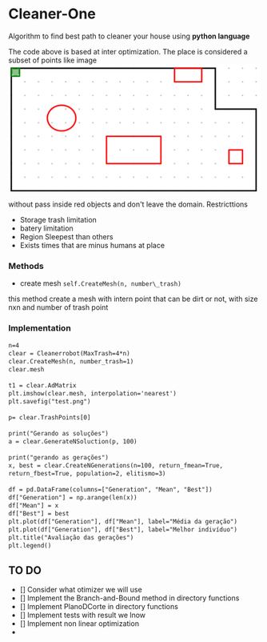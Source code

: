 # Cleaner-One
Algorithm to find best path to cleaner your house using **python language**

The code above is based at inter optimization.
The place is considered a subset of points like image 
![Region](image/region.png)

without pass inside red objects and don't leave the domain.
Restricttions

- Storage trash limitation
- batery limitation
- Region Sleepest than others
- Exists times that are minus humans at place

### Methods

- create mesh
```self.CreateMesh(n, number\_trash)```

this method create a mesh with intern point that can be dirt or not, with size nxn
and number of trash point 


### Implementation
```
n=4
clear = Cleanerrobot(MaxTrash=4*n)
clear.CreateMesh(n, number_trash=1)
clear.mesh

t1 = clear.AdMatrix
plt.imshow(clear.mesh, interpolation='nearest')
plt.savefig("test.png")

p= clear.TrashPoints[0]

print("Gerando as soluções")
a = clear.GenerateNSoluction(p, 100)

print("gerando as gerações")
x, best = clear.CreateNGenerations(n=100, return_fmean=True, return_fbest=True, population=2, elitismo=3)

df = pd.DataFrame(columns=["Generation", "Mean", "Best"])
df["Generation"] = np.arange(len(x))
df["Mean"] = x
df["Best"] = best
plt.plot(df["Generation"], df["Mean"], label="Média da geração")
plt.plot(df["Generation"], df["Best"], label="Melhor indivíduo")
plt.title("Avaliação das gerações")
plt.legend()
```

## TO DO
- [] Consider what otimizer we will use
- [] Implement the Branch-and-Bound method in directory functions
- [] Implement PlanoDCorte in directory functions
- [] Implement tests with result we lnow
- [] Implement non linear optimization
- 

